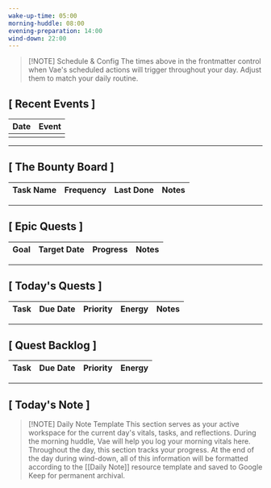 ```yaml
---
wake-up-time: 05:00
morning-huddle: 08:00
evening-preparation: 14:00
wind-down: 22:00
---
```


> [!NOTE] Schedule & Config
> The times above in the frontmatter control when Vae's scheduled actions will trigger throughout your day. Adjust them to match your daily routine.
## [ Recent Events ]


| Date | Event |
| ---- | ----- |
|      |       |


---

## [ The Bounty Board ]

| Task Name | Frequency | Last Done | Notes |
| :-------- | :-------- | :-------- | :---- |

---

## [ Epic Quests ]

| Goal | Target Date | Progress | Notes |
| :--- | :---------- | :------- | :---- |

---

## [ Today's Quests ]

| Task | Due Date | Priority | Energy | Notes |
| :--- | :------- | :------- | :----- | :---- |

---

## [ Quest Backlog ]

| Task                                  | Due Date | Priority | Energy |
| ------------------------------------- | -------- | -------- | ------ |

---

## [ Today's Note ]

> [!NOTE] Daily Note Template
> This section serves as your active workspace for the current day's vitals, tasks, and reflections. During the morning huddle, Vae will help you log your morning vitals here. Throughout the day, this section tracks your progress. At the end of the day during wind-down, all of this information will be formatted according to the [[Daily Note]] resource template and saved to Google Keep for permanent archival.


